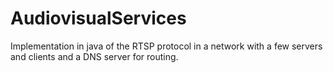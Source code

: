 # AudiovisualServices
Implementation in java of the RTSP protocol in a network with a few servers and clients and a DNS server for routing.
